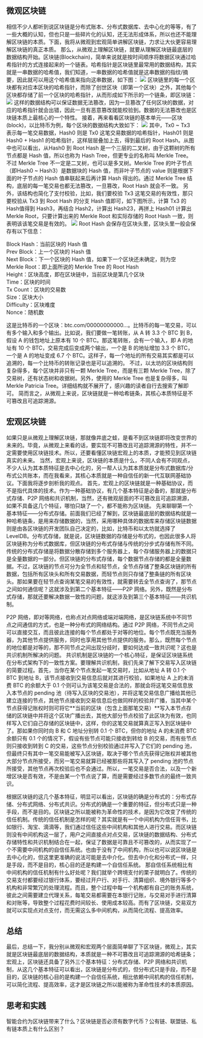 ## 微观区块链
相信不少人都听到说区块链是分布式账本、分布式数据库、去中心化的等等，有了一些大概的认知，但也只是一些碎片化的认知，还无法形成体系，所以也还不能理解区块链的本质。下面，我将从微观到宏观简单讲解区块链，力求让大伙更容易理解区块链的真正本质。
那么，从微观上理解区块链，就要从理解区块链最底层的数据结构开始。区块链(Blockchain)，简单来说就是按时间顺序将数据区块通过哈希指针的方式连接起来的一个链表。哈希指针是区块链里最常用的数据结构，其实就是一串数据的哈希值，我们知道，一串数据的哈希值就是这串数据的指纹/摘要，因此就可以用这个哈希值来指向这串数据，如下图：
![](/images/block_chain/从微观到宏观理解区块链/1.png)
区块链里的每一个区块都有对应本区块的哈希指针，而除了创世区块（即第一个区块）之外，其他每个区块都存储了前一个区块的哈希指针，从而形成如下所示的一个链条，即区块链：
![](/images/block_chain/从微观到宏观理解区块链/2.png)
这样的数据结构可以保证数据无法篡改，因为一旦篡改了任何区块的数据，对应的哈希指针就会出错，因此一旦有恶意篡改就能校验到。数据的无法篡改也是区块链本质上最核心的一个特性。
接着，再来看看区块链的基本单元——区块(block)，以比特币为例，每个区块的数据结构大致如下：
![](/images/block_chain/从微观到宏观理解区块链/3.png)
其中，Tx0 ~ Tx3 表示每一笔交易数据，Hash0 则是 Tx0 这笔交易数据的哈希指针，Hash01 则是 Hash0 + Hash1 的哈希指针，这样层层叠加上去，得到最后的 Root Hash。从图中也可以看出，从Hash0 到 Root Hash 是一个三层的二叉树，由于这颗树的所有节点都是 Hash 值，所以也称为 Hash Tree，但更专业的名称叫 Merkle Tree。不过 Merkle Tree 不一定是二叉树，也可以是多叉树。Merkle Tree 的叶子节点（即Hash0 ~ Hash3）是数据块的 Hash 值，而非叶子节点的 value 则是根据下面的叶子节点的 Hash 值串联起来后再计算 Hash 得出的。通过 Merkle Tree 结构，底层的每一笔交易也都无法篡改，一旦篡改，Root Hash 就会不一致。
另外，该结构也简化了支付校验，比如，我们要校验 Tx3 这笔交易的有效性，那只要校验从 Tx3 到  Root Hash 的分支 Hash 值即可，如下图所示，计算 Tx3 的 Hash值得到 Hash3，再结合 Hash2，计算出 Hash23，再拼上 Hash01 计算出 Merkle Root，只要计算出来的 Merkle Root 和实际存储的 Root Hash 一致，则表明该该笔交易是有效的。
![](/images/block_chain/从微观到宏观理解区块链/4.png)
Root Hash 会保存在区块头里，区块头里一般会保存有以下信息：

Block Hash：当前区块的 Hash 值  
Prev Block：上一个区块的 Hash 值  
Next Block：下一个区块的 Hash 值，如果下一个区块还未确定，则为空  
Merkle Root：即上面所说的 Merkle Tree 的 Root Hash  
Height：区块高度，即在区块链中，当前区块是第几个区块  
Time：区块的时间  
Tx Count：区块的交易数  
Size：区块大小  
Difficulty：区块难度  
Nonce：随机数  

这是比特币的一个区块：btc.com/00000000000…。比特币的每一笔交易，可以有多个输入和多个输出。比如说，我们要做一笔转账，从 A 转 3.3 个 BTC 到 B，假设 A 的钱包地址上原本有 10 个 BTC。那这笔转账，会有一个输入，即 A 的地址有 10 个 BTC，交易完成后变成两个输出，一个是 B 的地址增加 3.3 个 BTC，一个是 A 的地址变成 6.7 个 BTC。这样子，每一个地址的所有交易其实都是可以追溯的，每一个比特币的转账记录也是可以追溯的。
不过，以太坊的区块结构则复杂得多，每个区块并非只有一颗 Merkle Tree，而是有三颗 Merkle Tree，除了交易树，还有状态树和收据树。另外，使用的 Merkle Tree 也是复杂得多，叫 Merkle Patricia Tree。详细结构就不展开了，感兴趣的读者自行去搜索了解即可。
简而言之，从微观上来说，区块链就是一种哈希链条，其核心本质特征是不可篡改且可追踪溯源。
## 宏观区块链
如果只是从微观上理解区块链，那就像井底之蛙，是看不到区块链即将改变世界的未来的。毕竟，从微观上来看的话，要实现不可篡改且可追踪溯源的特性，并不一定需要使用区块链技术。所以，还要看懂区块链宏观上的本质，才能预见到区块链真实的未来。
当然，宏观上来说，区块链的本质是什么，不同人会有不同观点，不少人认为其本质特征是去中心化的，另一帮人认为其本质就是分布式数据库/分布式公共账本，而在我看来，其核心本质就是一种自信任的新一代互联网基础协议。下面我将逐步剖析我的观点。
首先，宏观上的区块链就是一种基础协议，而不是指代具体的技术。作为一种基础协议，有几个基本特征是必备的，那就是分布式存储、P2P 网络和共识机制，当然，还有微观层面的不可篡改且可追踪溯源，如果不具备这几个特征，哪怕只缺了一个，都不能称为区块链。
先来聊聊第一个基本特征——分布式存储。前面我们已经了解到，区块链最底层的数据结构就是一种哈希链条，是用来存储数据的，当然，采用哪种具体的数据库来存储区块链数据则是由各区块链的开发团队自己决定的，比如，比特币和以太坊就选择了 LevelDB。分布式存储，就是说，区块链数据的存储是分布式的，也因此很多人将区块链称为分布式数据库，但区块链的分布式存储与传统的分步式存储有所不同。传统的分布式存储是将数据分散存储到多个服务器上，每个存储服务器上的数据只是全量数据的一部分。但区块链的分布式存储，每个数据节点存储的都是全量数据。不过，区块链的节点可分为全节点和轻节点，全节点存储了整条区块链的所有数据，包括所有区块头和所有交易数据，而轻节点则只存储了整条链的所有区块头。那如果要在轻节点查询某笔交易的有效性，就需要转去全节点查询了，那节点之间如何通信呢？这就涉及到第二个基本特征——P2P 网络。另外，既然是分布式存储，那就还要解决数据一致性的问题，就这涉及到第三个基本特征——共识机制。

P2P 网络，即对等网络，也称点对点网络或端对端网络，是区块链系统中不同节点之间通信的方式，也是一种分布式的网络结构。通过 P2P 网络，不同节点之间可以直接交互，而且彼此连接的每个节点都处于对等的地位。每个节点既充当服务器，为其他节点提供服务，同时也享用其他节点提供的服务。那么，既然每个节点的地位都是对等的，那不同节点之间出现分歧时，要如何达成一致共识呢？这也是共识机制所解决的问题。
共识机制是区块链的一个核心特征，是保证区块链系统在分布式架构下的一致性方案。要理解共识机制，我们先来了解下交易写入区块链的简要过程。首先，当你在某个节点发起一笔交易时，比如从地址 A 转 0.1 个 BTC 到地址 B，该节点接收到交易信息后就对其进行校验，如果地址 A 上的未消费 BTC 的余额大于 0.1 个则可认为该笔交易是合法的，那就会将这笔交易信息放入本节点的 pending 池（待写入区块的交易池），并将这笔交易信息广播给其他已建立连接的节点，其他节点接收到交易信息后也做同样的校验并广播，当其中某个节点获得记账权时则可将它**当前的区块（包含上面那笔交易）**写入本节点存储的区块链中并将这个区块广播出去，其他大部分节点校验了此区块为有效，也同样写入它们自己存储的区块链中，这样，你的这笔交易就算真正写入到区块链中了。那如果你同时向 B 和 C 地址分别转 0.1 个 BTC，但你的地址 A 的未消费 BTC 余额只有 0.1 个的情况下，假设有些节点可能只接收到转给 B 的交易，而有些节点则只接收到转到 C 的交易，这些节点分别校验通过并写入了它们的 pending 池，但最终只有其中一笔交易能被写入区块链，取决于哪个节点先获得记账权并被其他大部分节点所接受，而另一笔交易就算已经被那些将其写入了 pending 池的节点所接受，其他节点再次校验后也不会通过。所以，一笔交易是否合法，以及一个新增区块是否有效，不是由某一个节点说了算，而是需要经过多数节点的最终一致共识。

根据区块链的这几个基本特征，明显可以看出，区块链的确是分布式的：分布式存储、分布式网络、分布式共识。分布式的确是一个重要的特征，但分布式只是一种手段，而不是目的。区块链之所以能被称为革命性的技术，是因为它改变了传统的信任机制。传统的信任机制是怎样的呢？其实就是有一个中间机构为信任背书，比如银行、淘宝、滴滴等，我们通过信任这些中间机构和其他人进行交易。而区块链则没有中间机构这一层了，用户之间直接点对点交易，区块链的数据结构、分布式存储特性和共识机制结合在一起，保证了数据是可靠且不可篡改的，从而实现了一个不需要中间机构的自信任系统。也由于没有了中间机构，所以也可以说区块链是去中心化的，但这里更准确的说法可能是去中介化。但去中介化和分布式一样，只是手段，而不是目的，核心目的还是构建一个自信任系统。
那自信任系统相比有中间机构的信任机制有什么好处呢？我们就举个跨境支付的栗子就明白了。传统的交易支付都要经过银行体系，要经过开户行、对手行、清算组织、境外银行等多个机构和非常繁冗的处理流程。而且，整个过程中每一个机构都有自己的账务系统，彼此之间需要建立代理关系，每笔交易都需要在本银行记账，与交易对手进行清算和对账等，导致整个过程花费时间较长、使用成本较高。而有了区块链，交易双方就可以实现点对点支付，而无需这么多中间机构，从而简化流程、提高效率。
## 总结
最后，总结一下，我分别从微观和宏观两个层面简单聊了下区块链，微观上，其实就是区块链最底层的数据结构，本质就是一种不可篡改且可追踪溯源的哈希链条；宏观上，区块链还具备了另外三个基本特征：分布式存储、P2P 网络和共识机制，从这几个基本特征可以看出，区块链是分布式的，但分布式只是手段，而不是目的，区块链的核心目的是构建一个自信任系统，相比依赖中间机构的信任机制，可以简化流程、提高效率，这才是区块链之所以能被称为革命性技术的本质原因。
## 思考和实践
智能合约为区块链带来了什么？区块链是否必须有数字代币？公有链、联盟链、私有链本质上有什么区别？
